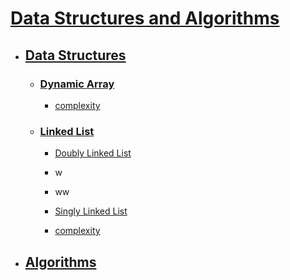 # [Data Structures and Algorithms](https://github.com/amirrezarajabi/Data-Structures-Algorithms)
* ## [Data Structures](https://github.com/amirrezarajabi/Data-Structures-Algorithms/tree/master/Data-Structures)

  * ### [Dynamic Array](https://github.com/amirrezarajabi/Data-Structures-Algorithms/tree/master/Data-Structures/Dynamic-Array)

    *  [complexity](https://github.com/amirrezarajabi/Data-Structures-Algorithms/tree/master/Data-Structures/Dynamic-Array/complexity.png)

  * ### [Linked List](https://github.com/amirrezarajabi/Data-Structures-Algorithms/tree/master/Data-Structures/Linked-List)

    *   [Doubly Linked List](https://github.com/amirrezarajabi/Data-Structures-Algorithms/blob/master/Data-Structures/Linked-List/DoublyLinkedList.java)
     * w
     * ww

    *   [Singly Linked List](https://github.com/amirrezarajabi/Data-Structures-Algorithms/blob/master/Data-Structures/Linked-List/SinglyLinkedList.java)

    *   [complexity](https://github.com/amirrezarajabi/Data-Structures-Algorithms/tree/master/Data-Structures/Linked-List/complexity.png)

* ## [Algorithms]()
